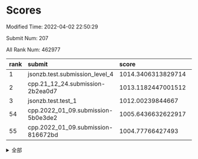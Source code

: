 # Scores

Modified Time: 2022-04-02 22:50:29

Submit Num: 207

All Rank Num: 462977

| rank |               submit               |       score        |       sigma        | pk_num |
| :--- | :--------------------------------- | :----------------- | :----------------- | :----- |
| 1    | jsonzb.test.submission_level_4     | 1014.3406313829714 | 0.8116467390537293 | 8947   |
| 2    | cpp.21_12_24.submission-2b2ea0d7   | 1013.1182447001512 | 0.7918899223469935 | 8944   |
| 3    | jsonzb.test.test_1                 | 1012.00239844667   | 0.7773321513451625 | 8945   |
| 54   | cpp.2022_01_09.submission-5b0e3de2 | 1005.6436632622917 | 0.7239760810651089 | 8949   |
| 55   | cpp.2022_01_09.submission-816672bd | 1004.77766427493   | 0.7122939597018949 | 8949   |


<details>
<summary>全部</summary>

| rank |                 submit                 |       score        |       sigma        | pk_num |
| :--- | :------------------------------------- | :----------------- | :----------------- | :----- |
| 1    | jsonzb.test.submission_level_4         | 1014.3406313829714 | 0.8116467390537293 | 8947   |
| 2    | cpp.21_12_24.submission-2b2ea0d7       | 1013.1182447001512 | 0.7918899223469935 | 8944   |
| 3    | jsonzb.test.test_1                     | 1012.00239844667   | 0.7773321513451625 | 8945   |
| 4    | gobigger.level_3.submission_level_3_37 | 1011.6526013822997 | 0.7487861955112155 | 8946   |
| 5    | gobigger.level_3.submission_level_3_34 | 1011.3445729807908 | 0.7703708291886472 | 8946   |
| 6    | gobigger.level_3.submission_level_3_22 | 1011.1693588958001 | 0.7922902161055454 | 8949   |
| 7    | gobigger.level_3.submission_level_3_31 | 1011.134788028552  | 0.743407794321797  | 8945   |
| 8    | gobigger.level_3.submission_level_3_42 | 1011.0180922670316 | 0.7626665680120566 | 8942   |
| 9    | gobigger.level_3.submission_level_3_10 | 1010.9859783046082 | 0.7511703592807148 | 8944   |
| 10   | gobigger.level_3.submission_level_3_25 | 1010.9432062550093 | 0.7837098218145361 | 8948   |
| 11   | gobigger.level_3.submission_level_3_26 | 1010.8832550774346 | 0.7709382259215337 | 8944   |
| 12   | gobigger.level_3.submission_level_3_23 | 1010.8561257378141 | 0.782548568090538  | 8943   |
| 13   | gobigger.level_3.submission_level_3_1  | 1010.850863554884  | 0.7767164865008248 | 8946   |
| 14   | gobigger.level_3.submission_level_3_20 | 1010.7494180544534 | 0.7618085168838075 | 8943   |
| 15   | gobigger.level_3.submission_level_3_33 | 1010.6794918517091 | 0.7765515874645039 | 8950   |
| 16   | gobigger.level_3.submission_level_3_48 | 1010.6285158326656 | 0.7670583855709694 | 8942   |
| 17   | gobigger.level_3.submission_level_3_4  | 1010.5760055993833 | 0.7466110079682784 | 8946   |
| 18   | gobigger.level_3.submission_level_3_39 | 1010.5261957574287 | 0.7422493119455306 | 8950   |
| 19   | gobigger.level_3.submission_level_3_9  | 1010.495606377043  | 0.7824912355292367 | 8943   |
| 20   | gobigger.level_3.submission_level_3_7  | 1010.4881899746844 | 0.771163265122945  | 8945   |
| 21   | gobigger.level_3.submission_level_3_15 | 1010.443534071436  | 0.7698516414575265 | 8951   |
| 22   | gobigger.level_3.submission_level_3_38 | 1010.2546984820358 | 0.7261290648302257 | 8943   |
| 23   | gobigger.level_3.submission_level_3_5  | 1010.2499464810664 | 0.7708603640852103 | 8945   |
| 24   | gobigger.level_3.submission_level_3_8  | 1010.1768402982904 | 0.7471822455965285 | 8944   |
| 25   | gobigger.level_3.submission_level_3_16 | 1010.1502325386331 | 0.7533957497071484 | 8952   |
| 26   | gobigger.level_3.submission_level_3_46 | 1010.1275589297514 | 0.7627802280657111 | 8946   |
| 27   | gobigger.level_3.submission_level_3_12 | 1010.0616875662761 | 0.7715998453980959 | 8952   |
| 28   | gobigger.level_3.submission_level_3_2  | 1010.0600482254924 | 0.7462203459043019 | 8946   |
| 29   | gobigger.level_3.submission_level_3_29 | 1009.9772601459297 | 0.7471615296685683 | 8946   |
| 30   | gobigger.level_3.submission_level_3_28 | 1009.9180384572912 | 0.75175512690574   | 8943   |
| 31   | gobigger.level_3.submission_level_3_19 | 1009.8743014583248 | 0.7679238079040005 | 8949   |
| 32   | gobigger.level_3.submission_level_3_11 | 1009.6799849378457 | 0.7907844897513675 | 8948   |
| 33   | gobigger.level_3.submission_level_3_3  | 1009.6678340083154 | 0.7427459842141688 | 8943   |
| 34   | gobigger.level_3.submission_level_3_40 | 1009.6579743967832 | 0.7583971780749974 | 8945   |
| 35   | gobigger.level_3.submission_level_3_32 | 1009.584195988843  | 0.7473363127902728 | 8949   |
| 36   | gobigger.level_3.submission_level_3_35 | 1009.5737318868249 | 0.7708781017354105 | 8945   |
| 37   | gobigger.level_3.submission_level_3_18 | 1009.4553512713142 | 0.7563206824328447 | 8947   |
| 38   | gobigger.level_3.submission_level_3_21 | 1009.4481748881835 | 0.7509880341598338 | 8949   |
| 39   | gobigger.level_3.submission_level_3_45 | 1009.4307891731335 | 0.7243227515944044 | 8949   |
| 40   | gobigger.level_3.submission_level_3_6  | 1009.3942408735656 | 0.7464177121902467 | 8950   |
| 41   | gobigger.level_3.submission_level_3_17 | 1009.3685655294887 | 0.7388199698141977 | 8949   |
| 42   | gobigger.level_3.submission_level_3_47 | 1009.3458515502899 | 0.7611582657028928 | 8948   |
| 43   | gobigger.level_3.submission_level_3_30 | 1009.2564388739613 | 0.7626264308851919 | 8945   |
| 44   | gobigger.level_3.submission_level_3_13 | 1009.2282271606377 | 0.7511750359090296 | 8947   |
| 45   | gobigger.level_3.submission_level_3_49 | 1009.2254147081462 | 0.7538845441119908 | 8946   |
| 46   | gobigger.level_3.submission_level_3_41 | 1009.2119230294677 | 0.7607127819880503 | 8944   |
| 47   | gobigger.level_3.submission_level_3_43 | 1009.1834572957977 | 0.7596127924557079 | 8947   |
| 48   | gobigger.level_3.submission_level_3_0  | 1008.9860628429989 | 0.7588371266842016 | 8950   |
| 49   | gobigger.level_3.submission_level_3_24 | 1008.817124586524  | 0.7505779837526497 | 8946   |
| 50   | gobigger.level_3.submission_level_3_14 | 1008.799110584816  | 0.7458498551295132 | 8943   |
| 51   | gobigger.level_3.submission_level_3_44 | 1008.6729056612625 | 0.7204844284304361 | 8949   |
| 52   | gobigger.level_3.submission_level_3_36 | 1008.2446215828633 | 0.7395039659529917 | 8944   |
| 53   | gobigger.level_3.submission_level_3_27 | 1008.2107893334705 | 0.7238065330860898 | 8951   |
| 54   | cpp.2022_01_09.submission-5b0e3de2     | 1005.6436632622917 | 0.7239760810651089 | 8949   |
| 55   | cpp.2022_01_09.submission-816672bd     | 1004.77766427493   | 0.7122939597018949 | 8949   |
| 56   | gobigger.level_1.submission_level_1_0  | 1004.7771252543174 | 0.7240782365790076 | 8945   |
| 57   | gobigger.level_1.submission_level_1_46 | 1004.6513265221498 | 0.7128802383099097 | 8950   |
| 58   | gobigger.level_1.submission_level_1_27 | 1004.4605893428909 | 0.7221493430026935 | 8945   |
| 59   | gobigger.level_1.submission_level_1_1  | 1004.4569901961264 | 0.7179977672440062 | 8944   |
| 60   | gobigger.level_1.submission_level_1_31 | 1004.4257462449146 | 0.7201469278427559 | 8945   |
| 61   | gobigger.level_1.submission_level_1_18 | 1004.202066259801  | 0.7264920016693867 | 8946   |
| 62   | gobigger.level_1.submission_level_1_22 | 1004.0337436373406 | 0.7257936857604398 | 8947   |
| 63   | gobigger.level_1.submission_level_1_15 | 1004.0256358759179 | 0.7212129662629027 | 8949   |
| 64   | gobigger.level_1.submission_level_1_26 | 1003.9967494481804 | 0.7083643008654174 | 8945   |
| 65   | gobigger.level_1.submission_level_1_9  | 1003.9793548900452 | 0.7178228076017068 | 8944   |
| 66   | gobigger.level_1.submission_level_1_13 | 1003.9175816605535 | 0.7148629070633179 | 8945   |
| 67   | gobigger.level_1.submission_level_1_39 | 1003.8922820252952 | 0.7092241180199333 | 8948   |
| 68   | gobigger.level_1.submission_level_1_11 | 1003.886403359588  | 0.7142622642088877 | 8949   |
| 69   | gobigger.level_1.submission_level_1_38 | 1003.879243297232  | 0.7186770902826906 | 8948   |
| 70   | gobigger.level_1.submission_level_1_33 | 1003.8599371813272 | 0.7202376905384095 | 8943   |
| 71   | gobigger.level_1.submission_level_1_49 | 1003.8395363404584 | 0.7047722004802897 | 8947   |
| 72   | gobigger.level_1.submission_level_1_14 | 1003.7679585426984 | 0.7273839180485888 | 8945   |
| 73   | gobigger.level_1.submission_level_1_17 | 1003.7422911576042 | 0.7390313087648717 | 8940   |
| 74   | gobigger.level_1.submission_level_1_34 | 1003.64583958405   | 0.7081459704667445 | 8945   |
| 75   | gobigger.level_1.submission_level_1_41 | 1003.5955967805135 | 0.7179892477724668 | 8948   |
| 76   | gobigger.level_1.submission_level_1_4  | 1003.561183927213  | 0.7189857298441595 | 8946   |
| 77   | gobigger.level_1.submission_level_1_24 | 1003.5556676011419 | 0.7088072679185909 | 8952   |
| 78   | gobigger.level_1.submission_level_1_35 | 1003.5145992607477 | 0.7224091778388985 | 8946   |
| 79   | gobigger.level_1.submission_level_1_3  | 1003.4999869014854 | 0.7174761630834176 | 8945   |
| 80   | gobigger.level_1.submission_level_1_2  | 1003.4491118645864 | 0.7226657398957566 | 8948   |
| 81   | gobigger.level_1.submission_level_1_48 | 1003.4387056343547 | 0.7216612416326559 | 8947   |
| 82   | gobigger.level_1.submission_level_1_42 | 1003.4148291223279 | 0.7105399027109744 | 8945   |
| 83   | gobigger.level_1.submission_level_1_10 | 1003.3921059590111 | 0.721566288569511  | 8945   |
| 84   | gobigger.level_1.submission_level_1_43 | 1003.3782129965641 | 0.7178006202922637 | 8951   |
| 85   | gobigger.level_1.submission_level_1_21 | 1003.3760391517872 | 0.7102691220158402 | 8945   |
| 86   | gobigger.level_1.submission_level_1_45 | 1003.3470001703083 | 0.7225623822646926 | 8945   |
| 87   | gobigger.level_1.submission_level_1_29 | 1003.2216466594765 | 0.7189711614054364 | 8945   |
| 88   | gobigger.level_1.submission_level_1_12 | 1003.2104544585852 | 0.7159647621772878 | 8944   |
| 89   | gobigger.level_1.submission_level_1_37 | 1003.1064356917449 | 0.7178573920667507 | 8946   |
| 90   | gobigger.level_1.submission_level_1_8  | 1003.0788201209579 | 0.7199114048616708 | 8949   |
| 91   | gobigger.level_1.submission_level_1_32 | 1002.9980093490049 | 0.7132107580154722 | 8947   |
| 92   | gobigger.level_1.submission_level_1_23 | 1002.9409551357458 | 0.7091902384897868 | 8944   |
| 93   | gobigger.level_1.submission_level_1_20 | 1002.8918700526806 | 0.7146054565361712 | 8949   |
| 94   | gobigger.level_1.submission_level_1_19 | 1002.7476863388794 | 0.7084393472808099 | 8947   |
| 95   | gobigger.level_1.submission_level_1_28 | 1002.7135043664587 | 0.7069973657276023 | 8946   |
| 96   | gobigger.level_1.submission_level_1_44 | 1002.6444642950297 | 0.7119137781259776 | 8946   |
| 97   | gobigger.level_1.submission_level_1_16 | 1002.5135984124197 | 0.7083358222798034 | 8944   |
| 98   | gobigger.level_1.submission_level_1_36 | 1002.4593511101888 | 0.7200556787187111 | 8950   |
| 99   | gobigger.level_1.submission_level_1_5  | 1002.3641832057832 | 0.7177447870247987 | 8946   |
| 100  | gobigger.level_1.submission_level_1_30 | 1002.214902152533  | 0.7078857893746906 | 8948   |
| 101  | gobigger.level_1.submission_level_1_40 | 1002.192279783577  | 0.7178856905249343 | 8942   |
| 102  | gobigger.level_1.submission_level_1_47 | 1002.1466079997159 | 0.7191606413487235 | 8949   |
| 103  | gobigger.level_1.submission_level_1_6  | 1002.049454824903  | 0.7200174497320513 | 8944   |
| 104  | gobigger.level_1.submission_level_1_25 | 1001.8985821828616 | 0.7179885388811277 | 8946   |
| 105  | gobigger.level_1.submission_level_1_7  | 1001.8596905350896 | 0.71544575078161   | 8951   |
| 106  | gobigger.random.submission_random_3    | 997.1083354010759  | 0.7118403043772273 | 8952   |
| 107  | gobigger.random.submission_random_29   | 997.0243943491881  | 0.7107526680042145 | 8948   |
| 108  | gobigger.random.submission_random_49   | 997.0074861262018  | 0.7040265267567446 | 8947   |
| 109  | gobigger.random.submission_random_4    | 996.659165680961   | 0.7173473431264198 | 8947   |
| 110  | gobigger.random.submission_random_12   | 996.6534128731922  | 0.7104825723831072 | 8943   |
| 111  | gobigger.random.submission_random_7    | 996.6377029173556  | 0.7033567151685467 | 8943   |
| 112  | gobigger.random.submission_random_19   | 996.6360944964532  | 0.7122130071361522 | 8946   |
| 113  | gobigger.random.submission_random_2    | 996.6042660055533  | 0.706108146941921  | 8945   |
| 114  | gobigger.random.submission_random_43   | 996.601284286667   | 0.7031490714422023 | 8944   |
| 115  | gobigger.random.submission_random_18   | 996.5816056155784  | 0.7027017144471842 | 8945   |
| 116  | gobigger.random.submission_random_21   | 996.5301522626241  | 0.700645195767475  | 8946   |
| 117  | gobigger.random.submission_random_9    | 996.4015251094431  | 0.7114330794274507 | 8945   |
| 118  | gobigger.random.submission_random_24   | 996.3958874845367  | 0.7209846058321243 | 8945   |
| 119  | gobigger.random.submission_random_48   | 996.3640399644955  | 0.7151787153602743 | 8950   |
| 120  | gobigger.random.submission_random_32   | 996.355209512016   | 0.7137499583034997 | 8943   |
| 121  | gobigger.random.submission_random_10   | 996.3548704998334  | 0.7147156632166682 | 8947   |
| 122  | gobigger.random.submission_random_31   | 996.277599509644   | 0.7134176948506942 | 8947   |
| 123  | gobigger.random.submission_random_23   | 996.2489633382477  | 0.7167284955279486 | 8947   |
| 124  | gobigger.random.submission_random_1    | 996.2248720816327  | 0.7038548803436045 | 8946   |
| 125  | gobigger.random.submission_random_30   | 996.1140560253318  | 0.7139702402341264 | 8941   |
| 126  | gobigger.random.submission_random_26   | 996.1005949369072  | 0.7188799838692872 | 8942   |
| 127  | gobigger.random.submission_random_25   | 996.0549638101257  | 0.7164899841113298 | 8950   |
| 128  | gobigger.random.submission_random_39   | 996.0389988432637  | 0.7063857640533836 | 8945   |
| 129  | gobigger.random.submission_random_36   | 995.9999460280376  | 0.7017387981766445 | 8945   |
| 130  | gobigger.random.submission_random_17   | 995.996083101132   | 0.7004814212556375 | 8945   |
| 131  | gobigger.random.submission_random_5    | 995.9901187153082  | 0.7110893317261182 | 8945   |
| 132  | gobigger.random.submission_random_22   | 995.9699011892815  | 0.7164174736321123 | 8949   |
| 133  | gobigger.random.submission_random_14   | 995.9580677340583  | 0.708087642263915  | 8949   |
| 134  | gobigger.random.submission_random_37   | 995.9159083947098  | 0.711410568776697  | 8946   |
| 135  | gobigger.random.submission_random_34   | 995.8768472712982  | 0.7156195894773235 | 8947   |
| 136  | gobigger.random.submission_random_42   | 995.7450403430485  | 0.7046913081011849 | 8942   |
| 137  | gobigger.random.submission_random_6    | 995.7050311959748  | 0.7032398684376391 | 8951   |
| 138  | gobigger.random.submission_random_47   | 995.7020744288127  | 0.7069542600966628 | 8945   |
| 139  | gobigger.random.submission_random_16   | 995.6976521846195  | 0.7224273554046757 | 8947   |
| 140  | gobigger.random.submission_random_0    | 995.6921739714735  | 0.7152040687882096 | 8951   |
| 141  | gobigger.random.submission_random_41   | 995.588783335159   | 0.7018357165948945 | 8949   |
| 142  | gobigger.random.submission_random_20   | 995.5875900031955  | 0.7261085826741556 | 8943   |
| 143  | gobigger.random.submission_random_11   | 995.5733354977243  | 0.7136730894119577 | 8950   |
| 144  | gobigger.random.submission_random_13   | 995.5312998525312  | 0.7173750053707751 | 8943   |
| 145  | gobigger.random.submission_random_45   | 995.4913184227346  | 0.7298945500567149 | 8945   |
| 146  | gobigger.random.submission_random_38   | 995.4807704967036  | 0.7162639869584255 | 8943   |
| 147  | gobigger.random.submission_random_46   | 995.4256118895547  | 0.7199771020087655 | 8947   |
| 148  | gobigger.random.submission_random_27   | 995.4037394646742  | 0.7121421938745243 | 8942   |
| 149  | gobigger.random.submission_random_8    | 995.396321612418   | 0.6913799634658526 | 8946   |
| 150  | gobigger.random.submission_random_40   | 995.2898416261067  | 0.6999460550732186 | 8946   |
| 151  | gobigger.random.submission_random_28   | 995.2805313416363  | 0.7169887935609972 | 8949   |
| 152  | gobigger.random.submission_random_15   | 995.2395127830226  | 0.7243188881203513 | 8941   |
| 153  | gobigger.random.submission_random_33   | 995.1821675833138  | 0.6969450779162603 | 8945   |
| 154  | gobigger.random.submission_random_44   | 994.8457616989065  | 0.7081847479847235 | 8951   |
| 155  | gobigger.level_2.submission_level_2_35 | 994.6808505973755  | 0.7296842464479545 | 8948   |
| 156  | gobigger.level_2.submission_level_2_39 | 994.5293536379268  | 0.7132045165194211 | 8947   |
| 157  | gobigger.random.submission_random_35   | 994.3391867071463  | 0.7157378344781418 | 8947   |
| 158  | gobigger.level_2.submission_level_2_5  | 993.9290001195645  | 0.7241601132601894 | 8949   |
| 159  | gobigger.level_2.submission_level_2_33 | 993.6625984313466  | 0.7252723082826381 | 8945   |
| 160  | gobigger.level_2.submission_level_2_45 | 993.6011949957148  | 0.7354333427623673 | 8945   |
| 161  | gobigger.level_2.submission_level_2_22 | 993.4703545313168  | 0.7466915544061219 | 8949   |
| 162  | gobigger.level_2.submission_level_2_28 | 993.4464771047811  | 0.7240960304081508 | 8952   |
| 163  | gobigger.level_2.submission_level_2_37 | 993.2767677961281  | 0.7427910728558242 | 8945   |
| 164  | gobigger.level_2.submission_level_2_31 | 993.2532620233682  | 0.7353437201712356 | 8948   |
| 165  | gobigger.level_2.submission_level_2_43 | 993.0812413907522  | 0.7397534403861663 | 8947   |
| 166  | gobigger.level_2.submission_level_2_40 | 992.9564026149093  | 0.7516675623240933 | 8943   |
| 167  | gobigger.level_2.submission_level_2_18 | 992.8191918638292  | 0.7463241525862494 | 8944   |
| 168  | gobigger.level_2.submission_level_2_25 | 992.8137105291664  | 0.7321473026552487 | 8948   |
| 169  | gobigger.level_2.submission_level_2_3  | 992.7955549184855  | 0.7282432162267382 | 8946   |
| 170  | gobigger.level_2.submission_level_2_8  | 992.6665103495777  | 0.737038432165698  | 8946   |
| 171  | gobigger.level_2.submission_level_2_9  | 992.6496035522459  | 0.7419162817349227 | 8945   |
| 172  | gobigger.level_2.submission_level_2_38 | 992.629152211616   | 0.7452882184138955 | 8945   |
| 173  | gobigger.level_2.submission_level_2_7  | 992.5965856263147  | 0.736621757551103  | 8947   |
| 174  | gobigger.level_2.submission_level_2_47 | 992.4830366733297  | 0.7434772722792083 | 8951   |
| 175  | gobigger.level_2.submission_level_2_27 | 992.480849921428   | 0.744664979767791  | 8945   |
| 176  | gobigger.level_2.submission_level_2_16 | 992.3531881701616  | 0.752782159864799  | 8943   |
| 177  | gobigger.level_2.submission_level_2_20 | 992.2558727009247  | 0.7683834050336863 | 8950   |
| 178  | gobigger.level_2.submission_level_2_24 | 992.2423496233032  | 0.7590875275247803 | 8949   |
| 179  | gobigger.level_2.submission_level_2_11 | 992.1996618363648  | 0.7661730714926656 | 8945   |
| 180  | gobigger.level_2.submission_level_2_19 | 992.1318854106879  | 0.7415724679207772 | 8951   |
| 181  | gobigger.level_2.submission_level_2_14 | 992.1314167459396  | 0.733919963458124  | 8952   |
| 182  | gobigger.level_2.submission_level_2_26 | 992.0699862493699  | 0.7608486905348703 | 8947   |
| 183  | gobigger.level_2.submission_level_2_41 | 991.9109353583677  | 0.7233524201244929 | 8943   |
| 184  | gobigger.level_2.submission_level_2_30 | 991.8580775968315  | 0.7640763617936641 | 8947   |
| 185  | gobigger.level_2.submission_level_2_49 | 991.8566588988167  | 0.739703914486067  | 8947   |
| 186  | gobigger.level_2.submission_level_2_12 | 991.7683978731055  | 0.7342275268830649 | 8946   |
| 187  | gobigger.level_2.submission_level_2_34 | 991.7052368900756  | 0.7453229769415145 | 8947   |
| 188  | gobigger.level_2.submission_level_2_13 | 991.6309799606369  | 0.752062624585881  | 8949   |
| 189  | gobigger.level_2.submission_level_2_46 | 991.6276562903604  | 0.7502129044354918 | 8946   |
| 190  | gobigger.level_2.submission_level_2_6  | 991.4969021090599  | 0.7464189526709977 | 8945   |
| 191  | gobigger.level_2.submission_level_2_21 | 991.4867085994188  | 0.7384263079628649 | 8947   |
| 192  | gobigger.level_2.submission_level_2_10 | 991.2431731080635  | 0.7565509532132417 | 8946   |
| 193  | gobigger.level_2.submission_level_2_4  | 991.1937924248981  | 0.7436556974948557 | 8946   |
| 194  | gobigger.level_2.submission_level_2_29 | 991.1929383817694  | 0.7617026932707204 | 8948   |
| 195  | gobigger.level_2.submission_level_2_42 | 991.0908360164883  | 0.7658814041002936 | 8948   |
| 196  | gobigger.level_2.submission_level_2_48 | 991.0214177533521  | 0.777246544538431  | 8946   |
| 197  | gobigger.level_2.submission_level_2_32 | 990.9845002903085  | 0.7685016393236075 | 8944   |
| 198  | gobigger.level_2.submission_level_2_1  | 990.9021516667301  | 0.7454302136836707 | 8943   |
| 199  | gobigger.level_2.submission_level_2_23 | 990.8577805604291  | 0.790020092860011  | 8951   |
| 200  | gobigger.level_2.submission_level_2_36 | 990.7753812469203  | 0.7463785580641268 | 8946   |
| 201  | gobigger.level_2.submission_level_2_2  | 990.6800409978721  | 0.75438308402609   | 8946   |
| 202  | gobigger.level_2.submission_level_2_15 | 990.6580784090231  | 0.7595026705646313 | 8947   |
| 203  | gobigger.level_2.submission_level_2_0  | 990.08804715791    | 0.7750793547309989 | 8949   |
| 204  | gobigger.level_2.submission_level_2_44 | 989.9042665246595  | 0.769086095932475  | 8944   |
| 205  | gobigger.level_2.submission_level_2_17 | 989.8577356407656  | 0.7846742691506645 | 8947   |
| 206  | gobigger.none.submission_none_0        | 978.2083286491662  | 1.2956938681436672 | 8947   |
| 207  | gobigger.none.submission_none_1        | 973.2880809109971  | 1.7548087399182406 | 8948   |

</details>